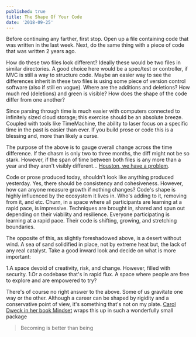 ```yaml
---
published: true
title: The Shape Of Your Code
date: '2018-09-25'
---
```


Before continuing any farther, first stop. 
Open up a file containing code that was written in the last week. 
Next, do the same thing with a piece of code that was written 2 years ago.

How do these two files look different? 
Ideally these would be two files in similar directories. 
A good choice here would be a spec/test or controller, 
if MVC is still a way to structure code. 
Maybe an easier way to see the differences inherit in these two files 
is using some piece of version control software (also if still en vogue). 
Where are the additions and deletions? 
How much red (deletions) and green is visible? 
How does the shape of the code differ from one another? 

Since parsing through time is much easier with computers connected to infinitely sized cloud storage; 
this exercise should be an absolute breeze. 
Coupled with tools like TimeMachine, 
the ability to laser focus on a specific time in the past is easier than ever. 
If you build prose or code this is a blessing and, more than likely a curse.

The purpose of the above is to gauge overall change across the time difference. 
If the chasm is only two to three months, 
the diff might not be so stark. 
However, 
if the span of time between both files is any more than a year and they aren't visibly different... 
[Houston, we have a problem][sht]. 

Code or prose produced today, 
shouldn't look like anything produced yesterday. 
Yes, there should be consistency and cohesiveness. 
However, how can anyone measure growth if nothing changes? 
Code's shape is highly influenced by the ecosystem it lives in. 
Who's adding to it, 
removing from it, and etc. 
Churn, in a space where all participants are learning at a rapid pace, is impressive. 
Techniques are brought in, 
shared and spun out depending on their viability and resilience. 
Everyone participating is learning at a rapid pace. 
Their code is shifting, growing, and stretching boundaries.

The opposite of this, 
as slightly foreshadowed above, 
is a desert without wind. 
A sea of sand solidified in place, 
not by extreme heat but, 
the lack of any real catalyst.
Take a good inward look and decide on what is more important:

1.A space devoid of creativity, risk, and change. However, filled with security.
1.Or a codebase that's in rapid flux. A space where people are free to explore and are empowered to try?

There's of course no right answer to the above. 
Some of us gravitate one way or the other. 
Although a career can be shaped by rigidity 
and a conservative point of view, 
it's something that's not on my plate.
[Carol Dweck in her book Mindset][mndset] wraps this up in such a wonderfully small package

> Becoming is better than being

[sht]: https://youtu.be/nnun8y7r8_U
[mndset]: https://mindsetonline.com
